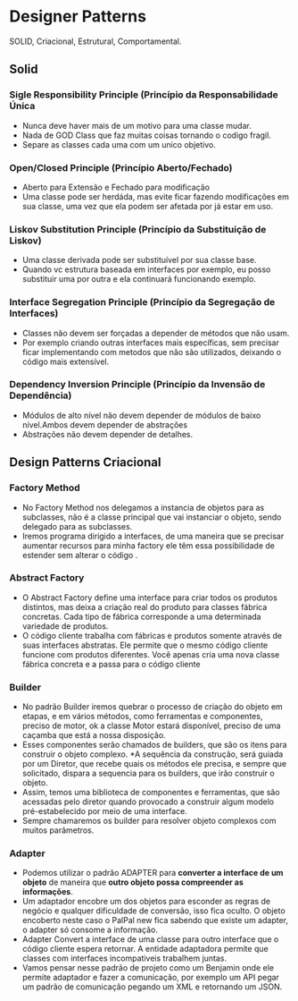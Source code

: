 # Designer Patterns

SOLID, Criacional, Estrutural, Comportamental.



## Solid

### Sigle Responsibility Principle (Princípio da Responsabilidade Única 

* Nunca deve haver mais de um motivo para uma classe mudar.
* Nada de GOD Class que faz muitas coisas tornando o codigo fragil.
* Separe as classes cada uma com um unico objetivo.

### Open/Closed Principle (Princípio Aberto/Fechado)

* Aberto para Extensão e Fechado para modificação
* Uma classe pode ser herdáda, mas evite ficar fazendo modificações em sua classe, uma vez que ela podem ser afetada por já estar em uso.


### Liskov Substitution Principle (Princípio da Substituição de Liskov)

* Uma classe derivada pode ser substituível por sua classe base.
* Quando vc estrutura baseada em interfaces por exemplo, eu posso substituir uma por outra e ela continuará funcionando exemplo.

### Interface Segregation Principle (Princípio da Segregação de Interfaces)

* Classes não devem ser forçadas a depender de métodos que não usam.
* Por exemplo criando outras interfaces mais específicas, sem precisar ficar implementando com metodos que não são utilizados, deixando o código mais extensível.

### Dependency Inversion Principle (Princípio da Invensão de Dependência)

* Módulos de alto nível não devem depender de módulos de baixo nível.Ambos devem depender de abstrações
* Abstrações não devem depender de detalhes.


## Design Patterns Criacional

### Factory Method

* No Factory Method nos delegamos a instancia de objetos para as subclasses, não é a classe principal que vai instanciar o objeto, sendo delegado para as subclasses.
* Iremos programa dirigido a interfaces, de uma maneira que se precisar aumentar recursos para minha factory ele têm essa possibilidade de estender sem alterar o código .

### Abstract Factory

* O Abstract Factory define uma interface para criar todos os produtos distintos, mas deixa a criação real do produto para classes fábrica concretas. Cada tipo de fábrica corresponde a uma determinada variedade de produtos.
* O código cliente trabalha com fábricas e produtos somente através de suas interfaces abstratas. Ele permite que o mesmo código cliente funcione com produtos diferentes. Você apenas cria uma nova classe fábrica concreta e a passa para o código cliente

### Builder

* No padrão Builder iremos quebrar o processo de criação do objeto em etapas, e em vários métodos, como ferramentas e componentes, preciso de motor, ok a classe Motor estará disponível, preciso de uma caçamba que está a nossa disposição.
* Esses componentes serão chamados de builders, que são os itens para construir o objeto complexo.
*A sequência da construção, será guiada por um Diretor, que recebe quais os métodos ele precisa, e sempre que solicitado, dispara a sequencia para os builders, que irão construir o objeto.
* Assim, temos uma biblioteca de componentes e ferramentas, que são acessadas pelo diretor quando provocado a construir algum modelo pré-estabelecido por meio de uma interface.
* Sempre chamaremos os builder para resolver objeto complexos com muitos parâmetros.

### Adapter

* Podemos utilizar o padrão ADAPTER para **converter a interface de um objeto** de maneira que **outro objeto possa compreender as informações**.
* Um adaptador encobre um dos objetos para esconder as regras de negócio e qualquer dificuldade de conversão, isso fica oculto. O objeto encoberto neste caso o PalPal new fica sabendo que existe um adapter, o adapter só consome a informação.
* Adapter Convert a interface de uma classe para outro interface que o código cliente espera retornar. A entidade adaptadora permite que classes com interfaces incompativeis trabalhem juntas.
* Vamos pensar nesse padrão de projeto como um Benjamin onde ele permite adaptador e fazer a comunicação, por exemplo um API pegar um padrão de comunicação pegando um XML e retornando um JSON.




